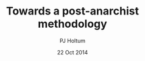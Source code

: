 ---
title: Towards a post-anarchist methodology
author: PJ Holtum
affiliation: University of Queensland
layout: bite
status: forthcoming
date: 22 Oct 2014
---